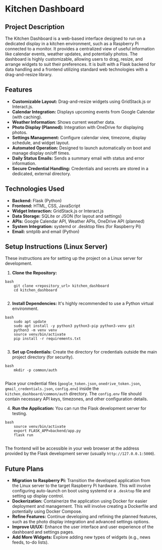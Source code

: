 # Kitchen Dashboard

## Project Description

The Kitchen Dashboard is a web-based interface designed to run on a dedicated display in a kitchen environment, such as a Raspberry Pi connected to a monitor. It provides a centralized view of useful information like calendar events, weather updates, and potentially photos. The dashboard is highly customizable, allowing users to drag, resize, and arrange widgets to suit their preferences. It is built with a Flask backend for data handling and a frontend utilizing standard web technologies with a drag-and-resize library.

## Features

*   **Customizable Layout:** Drag-and-resize widgets using GridStack.js or Interact.js.
*   **Calendar Integration:** Displays upcoming events from Google Calendar (with caching).
*   **Weather Information:** Shows current weather data.
*   **Photo Display (Planned):** Integration with OneDrive for displaying photos.
*   **Settings Management:** Configure calendar view, timezone, display schedule, and widget layout.
*   **Automated Operation:** Designed to launch automatically on boot and manage display on/off times.
*   **Daily Status Emails:** Sends a summary email with status and error information.
*   **Secure Credential Handling:** Credentials and secrets are stored in a dedicated, external directory.

## Technologies Used

*   **Backend:** Flask (Python)
*   **Frontend:** HTML, CSS, JavaScript
*   **Widget Interaction:** GridStack.js or Interact.js
*   **Data Storage:** SQLite or JSON (for layout and settings)
*   **APIs:** Google Calendar API, Weather APIs, OneDrive API (planned)
*   **System Integration:** systemd or .desktop files (for Raspberry Pi)
*   **Email:** smtplib and email (Python)

## Setup Instructions (Linux Server)

These instructions are for setting up the project on a Linux server for development.

1.  **Clone the Repository:**
```
bash
    git clone <repository_url> kitchen_dashboard
    cd kitchen_dashboard
    
```
2.  **Install Dependencies:**
    It's highly recommended to use a Python virtual environment.
```
bash
    sudo apt update
    sudo apt install -y python3 python3-pip python3-venv git
    python3 -m venv venv
    source venv/bin/activate
    pip install -r requirements.txt
    
```
3.  **Set up Credentials:**
    Create the directory for credentials outside the main project directory (for security).
```
bash
    mkdir -p common/auth
    
```
Place your credential files (`google_token.json`, `onedrive_token.json`, `gmail_credentials.json`, `config.env`) inside the `kitchen_dashboard/common/auth` directory. The `config.env` file should contain necessary API keys, timezones, and other configuration details.

4.  **Run the Application:**
    You can run the Flask development server for testing.
```
bash
    source venv/bin/activate
    export FLASK_APP=backend/app.py
    flask run
    
```
The frontend will be accessible in your web browser at the address provided by the Flask development server (usually `http://127.0.0.1:5000`).

## Future Plans

*   **Migration to Raspberry Pi:** Transition the developed application from the Linux server to the target Raspberry Pi hardware. This will involve configuring auto-launch on boot using systemd or a `.desktop` file and setting up display control.
*   **Dockerization:** Containerize the application using Docker for easier deployment and management. This will involve creating a Dockerfile and potentially using Docker Compose.
*   **Refine Features:** Continue developing and refining the planned features, such as the photo display integration and advanced settings options.
*   **Improve UI/UX:** Enhance the user interface and user experience of the dashboard and settings pages.
*   **Add More Widgets:** Explore adding new types of widgets (e.g., news feeds, to-do lists).